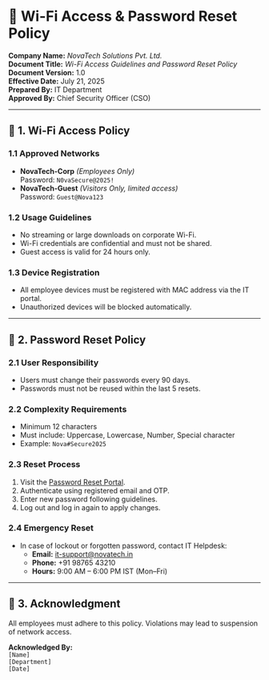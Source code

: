 # 🔐 Wi-Fi Access & Password Reset Policy
**Company Name:** *NovaTech Solutions Pvt. Ltd.*  
**Document Title:** *Wi-Fi Access Guidelines and Password Reset Policy*  
**Document Version:** 1.0  
**Effective Date:** July 21, 2025  
**Prepared By:** IT Department  
**Approved By:** Chief Security Officer (CSO)

---

## 📶 1. Wi-Fi Access Policy

### 1.1 Approved Networks
- **NovaTech-Corp** *(Employees Only)*  
  Password: `N0vaSecure@2025!`
- **NovaTech-Guest** *(Visitors Only, limited access)*  
  Password: `Guest@Nova123`

### 1.2 Usage Guidelines
- No streaming or large downloads on corporate Wi-Fi.
- Wi-Fi credentials are confidential and must not be shared.
- Guest access is valid for 24 hours only.

### 1.3 Device Registration
- All employee devices must be registered with MAC address via the IT portal.
- Unauthorized devices will be blocked automatically.

---

## 🔁 2. Password Reset Policy

### 2.1 User Responsibility
- Users must change their passwords every 90 days.
- Passwords must not be reused within the last 5 resets.

### 2.2 Complexity Requirements
- Minimum 12 characters
- Must include: Uppercase, Lowercase, Number, Special character
- Example: `Nova#Secure2025`

### 2.3 Reset Process
1. Visit the [Password Reset Portal](https://reset.novatech.in).
2. Authenticate using registered email and OTP.
3. Enter new password following guidelines.
4. Log out and log in again to apply changes.

### 2.4 Emergency Reset
- In case of lockout or forgotten password, contact IT Helpdesk:
  - **Email:** it-support@novatech.in
  - **Phone:** +91 98765 43210
  - **Hours:** 9:00 AM – 6:00 PM IST (Mon–Fri)

---

## 🧾 3. Acknowledgment

All employees must adhere to this policy. Violations may lead to suspension of network access.

**Acknowledged By:**  
`[Name]`  
`[Department]`  
`[Date]`
